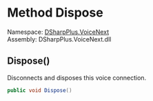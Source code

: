 # Method Dispose

Namespace: [DSharpPlus.VoiceNext](DSharpPlus.VoiceNext.md)  
Assembly: DSharpPlus.VoiceNext.dll

## <a id="DSharpPlus_VoiceNext_VoiceNextConnection_Dispose"></a>Dispose\(\)

Disconnects and disposes this voice connection.

```csharp
public void Dispose()
```

